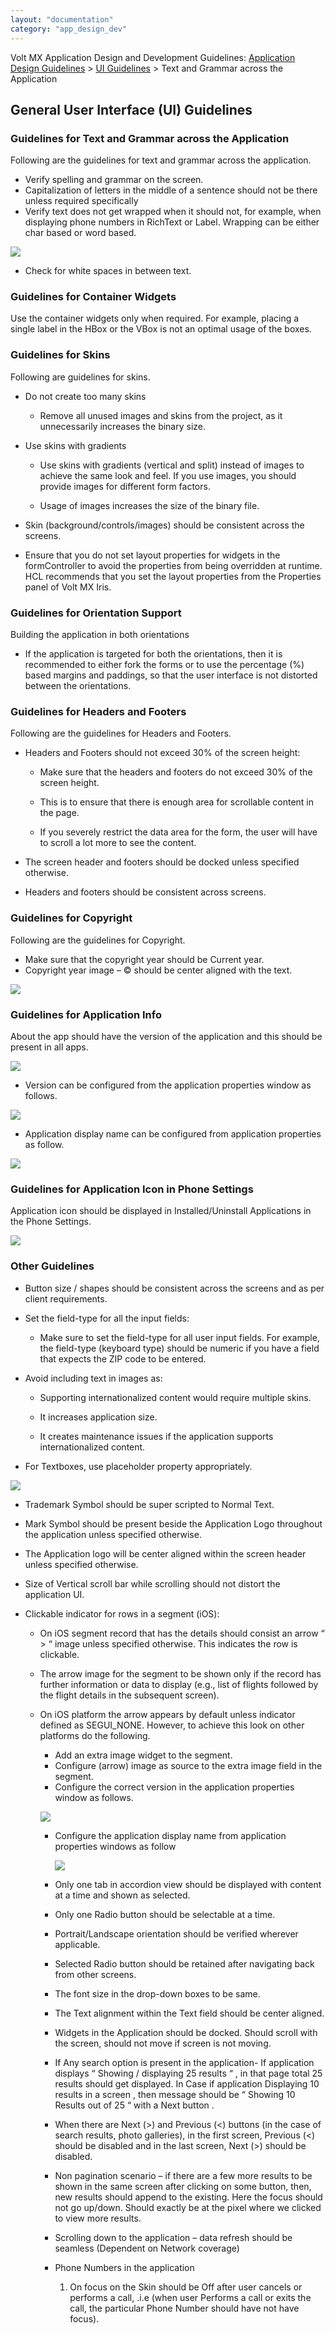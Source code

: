 ```yaml
---
layout: "documentation"
category: "app_design_dev"
---
```

                          

Volt MX  Application Design and Development Guidelines: [Application Design Guidelines](Application_Design_Guidelines_Overview.html) > [UI Guidelines](UI_Guidelines.html) > Text and Grammar across the Application

General User Interface (UI) Guidelines
--------------------------------------

### Guidelines for Text and Grammar across the Application

Following are the guidelines for text and grammar across the application.

*   Verify spelling and grammar on the screen.
*   Capitalization of letters in the middle of a sentence should not be there unless required specifically
*   Verify text does not get wrapped when it should not, for example, when displaying phone numbers in RichText or Label. Wrapping can be either char based or word based.

![](Resources/Images/Rich_Text_Wrapping.png)

*   Check for white spaces in between text.
    

### Guidelines for Container Widgets

Use the container widgets only when required. For example, placing a single label in the HBox or the VBox is not an optimal usage of the boxes.

### Guidelines for Skins

Following are guidelines for skins.

*   Do not create too many skins
    *   Remove all unused images and skins from the project, as it unnecessarily increases the binary size.
*   Use skins with gradients
    
    *   Use skins with gradients (vertical and split) instead of images to achieve the same look and feel. If you use images, you should provide images for different form factors.
    
    *   Usage of images increases the size of the binary file.
*   Skin (background/controls/images) should be consistent across the screens.
*   Ensure that you do not set layout properties for widgets in the formController to avoid the properties from being overridden at runtime. HCL recommends that you set the layout properties from the Properties panel of Volt MX Iris.

### Guidelines for Orientation Support

Building the application in both orientations

*   If the application is targeted for both the orientations, then it is recommended to either fork the forms or to use the percentage (%) based margins and paddings, so that the user interface is not distorted between the orientations.

### Guidelines for Headers and Footers

Following are the guidelines for Headers and Footers.

*   Headers and Footers should not exceed 30% of the screen height: 
    
    *   Make sure that the headers and footers do not exceed 30% of the screen height.
    
    *   This is to ensure that there is enough area for scrollable content in the page.
    
    *   If you severely restrict the data area for the form, the user will have to scroll a lot more to see the content.
*   The screen header and footers should be docked unless specified otherwise.
*   Headers and footers should be consistent across screens.

### Guidelines for Copyright

Following are the guidelines for Copyright.

*   Make sure that the copyright year should be Current year.
*   Copyright year image – © should be center aligned with the text.

![](Resources/Images/GuidelinesForCopyright_254x412.png)

### Guidelines for Application Info

About the app should have the version of the application and this should be present in all apps.

![](Resources/Images/Guidelines_for_application_info.png)

*   Version can be configured from the application properties window as follows.

![](Resources/Images/Version.png)

*   Application display name can be configured from application properties as follow.

![](Resources/Images/Application_Display_Name.png)

### Guidelines for Application Icon in Phone Settings

Application icon should be displayed in Installed/Uninstall Applications in the Phone Settings.

![](Resources/Images/Guidelines_for_app_Icon_in_phone_settings_304x449.png)

### Other Guidelines

*   Button size / shapes should be consistent across the screens and as per client requirements.
*   Set the field-type for all the input fields:
    *   Make sure to set the field-type for all user input fields. For example, the field-type (keyboard type) should be numeric if you have a field that expects the ZIP code to be entered.
*   Avoid including text in images as: 
    
    *   Supporting internationalized content would require multiple skins.
    *   It increases application size.
    
    *   It creates maintenance issues if the application supports internationalized content.
*   For Textboxes, use placeholder property appropriately.

![](Resources/Images/OtherGuidelines_282x442.png)

*   Trademark Symbol should be super scripted to Normal Text.
    
*   Mark Symbol should be present beside the Application Logo throughout the application unless specified otherwise.
    
*   The Application logo will be center aligned within the screen header unless specified otherwise.
    
*   Size of Vertical scroll bar while scrolling should not distort the application UI.
    
*   Clickable indicator for rows in a segment (iOS):
    
    *   On iOS segment record that has the details should consist an arrow “ > “ image unless specified otherwise. This indicates the row is clickable.
    *   The arrow image for the segment to be shown only if the record has further information or data to display (e.g., list of flights followed by the flight details in the subsequent screen).
    *   On iOS platform the arrow appears by default unless indicator defined as SEGUI\_NONE. However, to achieve this look on other platforms do the following.
        *   Add an extra image widget to the segment.
        *   Configure (arrow) image as source to the extra image field in the segment.
        *   Configure the correct version in the application properties window as follows.
        
        ![](Resources/Images/Version.png)
        
        *   Configure the application display name from application properties windows as follow
            
            ![](Resources/Images/Application_Display_Name.png)
            
        *   Only one tab in accordion view should be displayed with content at a time and shown as selected.
        *   Only one Radio button should be selectable at a time.
        *   Portrait/Landscape orientation should be verified wherever applicable.
        *   Selected Radio button should be retained after navigating back from other screens.
        *   The font size in the drop-down boxes to be same.
        *   The Text alignment within the Text field should be center aligned.
        *   Widgets in the Application should be docked. Should scroll with the screen, should not move if screen is not moving.
        *   If Any search option is present in the application- If application displays “ Showing / displaying 25 results “ , in that page total 25 results should get displayed. In Case if application Displaying 10 results in a screen , then message should be “ Showing 10 Results out of 25 “ with a Next button .
        *   When there are Next (>) and Previous (<) buttons (in the case of search results, photo galleries), in the first screen, Previous (<) should be disabled and in the last screen, Next (>) should be disabled.
        *   Non pagination scenario – if there are a few more results to be shown in the same screen after clicking on some button, then, new results should append to the existing. Here the focus should not go up/down. Should exactly be at the pixel where we clicked to view more results.
        *   Scrolling down to the application – data refresh should be seamless (Dependent on Network coverage)
        *   Phone Numbers in the application
            1.  On focus on the Skin should be Off after user cancels or performs a call, .i.e (when user Performs a call or exits the call, the particular Phone Number should have not have focus).
